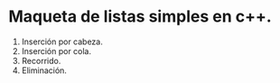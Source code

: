 # Maqueta de listas simples en c++.

1. Inserción por cabeza.
2. Inserción por cola.
3. Recorrido.
4. Eliminación.

